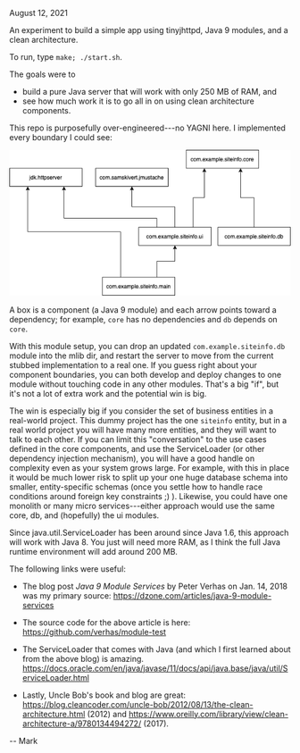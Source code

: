 August 12, 2021


An experiment to build a simple app using tinyjhttpd, Java 9 modules, 
and a clean architecture.

To run, type `make; ./start.sh`.

The goals were to
* build a pure Java server that will work with only 250 MB of RAM, and
* see how much work it is to go all in on using clean architecture components.

This repo is purposefully over-engineered---no YAGNI here.  I implemented every 
boundary I could see:

![](docs/dependencies.png)

A box is a component (a Java 9 module) and each arrow points toward a 
dependency; for example,
`core` has no dependencies
and `db` depends on `core`.

With 
this module setup, 
you can drop an updated `com.example.siteinfo.db` module into the
mlib dir, and 
restart the server to move from the current stubbed implementation
to a real one.  If you guess right about your 
component boundaries, you can both develop and deploy changes to one 
module without touching code in any other modules.  That's a big "if",
but it's not a lot of extra work 
and the potential win is big.

The win is especially big if you consider the set of business entities in a real-world
project. This dummy project 
has the one `siteinfo` entity, 
but in a real world project you will have many more entities, and they 
will want to talk to each
other.  If you can limit this "conversation" to the use cases defined in the
core components, and use the ServiceLoader (or other dependency injection 
mechanism),
you will have a good handle on complexity even as your 
system grows large.  For example, with this in place it would be much 
lower risk
to  split up your one huge database schema into smaller, entity-specific 
schemas (once you settle how to handle race conditions around 
foreign key constraints  ;)
). Likewise,  you could
have one monolith or many micro services---either approach would use the
same core, db, and (hopefully) the ui modules.

Since java.util.ServiceLoader
has been around since Java 1.6, this approach will work with Java 8.  You just
will need more RAM, as I think the full Java runtime environment
will add around 200 MB.

The following links were useful:

  * The blog post _Java 9 Module Services_ by Peter Verhas on Jan. 14, 2018 was my 
    primary source: https://dzone.com/articles/java-9-module-services

  * The source code for the above article is here: https://github.com/verhas/module-test

  * The ServiceLoader that comes with Java (and which I first learned about from the 
    above blog) is amazing.
  https://docs.oracle.com/en/java/javase/11/docs/api/java.base/java/util/ServiceLoader.html

  * Lastly, Uncle Bob's book and blog are great: 
https://blog.cleancoder.com/uncle-bob/2012/08/13/the-clean-architecture.html (2012) 
and https://www.oreilly.com/library/view/clean-architecture-a/9780134494272/ (2017).

-- Mark

